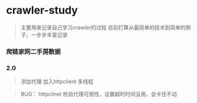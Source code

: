 # crawler-study
> 主要用来记录自己学习crawler的过程
> 目前打算从最简单的技术到简单的例子，一步步丰富记录

### 爬链家网二手房数据


### 2.0
   > 添加代理
   > 加入httpclient
   > 多线程

   > BUG：
   >   httpclinet 检验代理可用性，设置超时时间没用，会卡住不动
    
